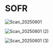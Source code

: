 # SOFR

![Scan_20250601](https://github.com/user-attachments/assets/90097bde-ddbb-4a37-8345-e6e6b87822c7)

![Scan_20250601 (2)](https://github.com/user-attachments/assets/30fc1b52-d7de-4b93-ba79-6bac313d236c)

![Scan_20250601 (3)](https://github.com/user-attachments/assets/29597273-229b-4979-89ee-405e6b8aa9d3)
